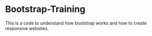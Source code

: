 # Bootstrap-Training

This is a code to understand how bootstrap works and how to create responsive websites.
